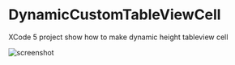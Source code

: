 DynamicCustomTableViewCell
==========================

XCode 5 project show how to make dynamic height tableview cell

![screenshot](https://raw.github.com/dodyrw/DynamicCustomTableViewCell/blob/master/ss.png)
